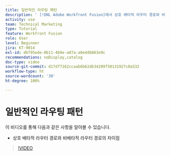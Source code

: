 ```yaml
---
title: 일반적인 라우팅 패턴
description: ' [!DNL Adobe Workfront Fusion]에서 상호 배타적 라우터 경로와 비배타적 라우터 경로의 차이점에 대해 알아봅니다.'
activity: use
team: Technical Marketing
type: Tutorial
feature: Workfront Fusion
role: User
level: Beginner
jira: KT-9014
exl-id: dbf95ede-8b11-4b9e-a87a-a0e4db863e9c
recommendations: noDisplay,catalog
doc-type: video
source-git-commit: d17df7162ccaab6b62db34209f50131927c0a532
workflow-type: ht
source-wordcount: '30'
ht-degree: 100%

---
```


# 일반적인 라우팅 패턴

이 비디오를 통해 다음과 같은 사항을 알아볼 수 있습니다.

* 상호 배타적 라우터 경로와 비배타적 라우터 경로의 차이점

>[!VIDEO](https://video.tv.adobe.com/v/335273/?quality=12&learn=on&enablevpops)
